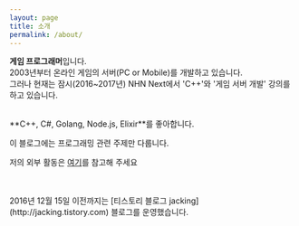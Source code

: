 ```yaml
---
layout: page
title: 소개
permalink: /about/
---
```


**게임 프로그래머**입니다. <br>
2003년부터 온라인 게임의 서버(PC or Mobile)를 개발하고 있습니다. <br>
그러나 현재는 잠시(2016~2017년) NHN Next에서 'C++'와 '게임 서버 개발' 강의를 하고 있습니다. <br>

<br>
**C++, C#, Golang, Node.js, Elixir**를 좋아합니다.
<br>

이 블로그에는 프로그래밍 관련 주제만 다룹니다.

저의 외부 활동은 [여기](https://github.com/jacking75/choiHeungbae)를 참고해 주세요



<br>
<br>
2016년 12월 15일 이전까지는 [티스토리 블로그 jacking](http://jacking.tistory.com) 블로그를 운영했습니다.
